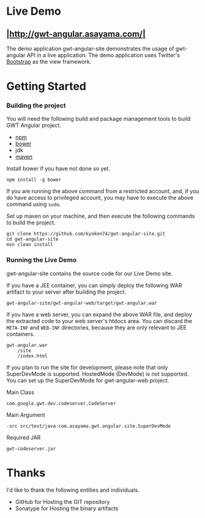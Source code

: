 Live Demo
=========

|http://gwt-angular.asayama.com/|
---------------------------------

The demo application gwt-angular-site demonstrates the usage of gwt-angular API in a live application. The demo application uses Twitter's [Bootstrap](http://getbootstrap.com) as the view framework.


Getting Started
===============

### Building the project
You will need the following build and package management tools to build GWT Angular project.

* [npm](https://www.npmjs.com/)
* [bower](http://bower.io)
* jdk
* [maven](http://maven.apache.org)

Install bower if you have not done so yet.

```
npm install -g bower
```

If you are running the above command from a restricted account, and, if you do have access to privileged account, you may have to execute the above command using `sudo`.

Set up maven on your machine, and then execute the following commands to build the project.

```
git clone https://github.com/kyoken74/gwt-angular-site.git
cd gwt-angular-site
mvn clean install
```

### Running the Live Demo
gwt-angular-site contains the source code for our Live Demo site.

If you have a JEE container, you can simply deploy the following WAR 
artifact to your server after building the project.
```
gwt-angular-site/gwt-angular-web/target/gwt-angular.war
```

If you have a web server, you can expand the above WAR file, and deploy the extracted code to your web server's htdocs area. You can discard the `META-INF` and `WEB-INF` directories, because they are only relevant to JEE containers.

```
gwt-angular.war
	/site
	/index.html
```

If you plan to run the site for development, please note that only SuperDevMode is supported. HostedMode (DevMode) is not supported. You can set up the SuperDevMode for gwt-angular-web project.

Main Class
```
com.google.gwt.dev.codeserver.CodeServer
```

Main Argument 
```
-src src/test/java com.asayama.gwt.angular.site.SuperDevMode
```

Required JAR

```
gwt-codeserver.jar
```


Thanks
======
I'd like to thank the following entities and individuals.

- GitHub for Hosting the GIT repository
- Sonatype for Hosting the binary artifacts
